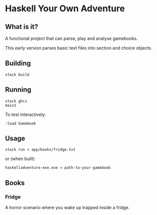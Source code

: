 # Haskell Your Own Adventure

## What is it?

A functional project that can parse, play and analyse gamebooks.

This early version parses basic text files into section and choice objects.

## Building

    stack build

## Running

    stack ghci
    main2

To test interactively:

    :load Gamebook

## Usage

    stack run < app/books/fridge.txt

or (when built)

    haskelladventure-exe.exe < path-to-your-gamebook

## Books

### Fridge

A horror scenario where you wake up trapped inside a fridge.
